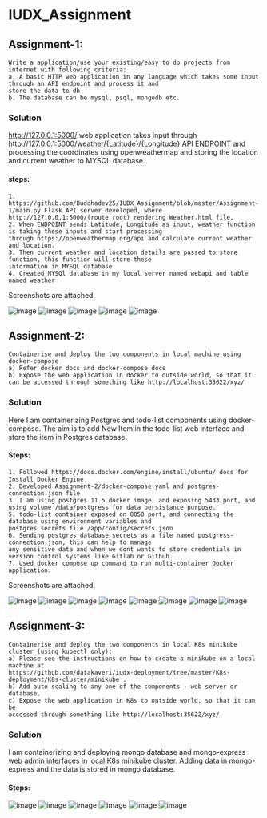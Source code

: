 # IUDX_Assignment

## Assignment-1:
```
Write a application/use your existing/easy to do projects from internet with following criteria:
a. A basic HTTP web application in any language which takes some input through an API endpoint and process it and 
store the data to db
b. The database can be mysql, psql, mongodb etc.
```
### Solution
http://127.0.0.1:5000/ web application takes input through http://127.0.0.1:5000/weather/{Latitude}/{Longitude} 
API ENDPOINT and processing the coordinates using openweathermap and storing the location and current weather to MYSQL database. 

#### steps:
  ```
  1. https://github.com/Buddhadev25/IUDX_Assignment/blob/master/Assignment-1/main.py Flask API server developed, where http://127.0.0.1:5000/(route root) rendering Weather.html file. 
  2. When ENDPOINT sends Latitude, Longitude as input, weather function is taking these inputs and start processing 
  through https://openweathermap.org/api and calculate current weather and location. 
  3. Then current weather and location details are passed to store function, this function will store these 
  information in MYSQL database. 
  4. Created MYSQl database in my local server named webapi and table named weather
```
Screenshots are attached. 

![image](https://github.com/Buddhadev25/IUDX_Assignment/assets/104052706/74a21d48-af97-4bc3-ab2d-0fcb7250adb2)
![image](https://github.com/Buddhadev25/IUDX_Assignment/assets/104052706/66fec199-31fd-4299-b2ca-0aaea535f0dc)
![image](https://github.com/Buddhadev25/IUDX_Assignment/assets/104052706/5ec303dd-b3df-431e-a8b2-5cb314958fc7)
![image](https://github.com/Buddhadev25/IUDX_Assignment/assets/104052706/5bc3db47-4c5d-4a17-9431-f122371406ba)
![image](https://github.com/Buddhadev25/IUDX_Assignment/assets/104052706/4c93e0fb-93ae-4f70-a465-9f35b1e1bb2d)

## Assignment-2:
```
Containerise and deploy the two components in local machine using docker-compose
a) Refer docker docs and docker-compose docs
b) Expose the web application in docker to outside world, so that it can be accessed through something like http://localhost:35622/xyz/
```
### Solution
Here I am containerizing Postgres and todo-list components using docker-compose. The aim is to add New Item in 
the todo-list web interface and store the item in Postgres database. 

#### Steps:
````
1. Followed https://docs.docker.com/engine/install/ubuntu/ docs for Install Docker Engine
2. Developed Assignment-2/docker-compose.yaml and postgres-connection.json file
3. I am using postgres 11.5 docker image, and exposing 5433 port, and using volume /data/postgress for data persistance purpose. 
5. todo-list container exposed on 8050 port, and connecting the database using environment variables and 
postgres secrets file /app/config/secrets.json
6. Sending postgres database secrets as a file named postgress-connection.json, this can help to manage 
any sensitive data and when we dont wants to store credentials in version control systems like Gitlab or Github.
7. Used docker compose up command to run multi-container Docker application.
````
Screenshots are attached. 

![image](https://github.com/Buddhadev25/IUDX_Assignment/assets/104052706/e6790709-dbf6-43f9-a16f-f1877ec0185a)
![image](https://github.com/Buddhadev25/IUDX_Assignment/assets/104052706/b0283a09-c877-483b-bd4f-a3f32c647a05)
![image](https://github.com/Buddhadev25/IUDX_Assignment/assets/104052706/c3294f53-600d-4e7e-acc7-dcde7b131e87)
![image](https://github.com/Buddhadev25/IUDX_Assignment/assets/104052706/6460b873-d193-4196-826f-6f043ad6b621)
![image](https://github.com/Buddhadev25/IUDX_Assignment/assets/104052706/c6736764-7dcf-4cbb-a7a7-490d0f2d1fc2)
![image](https://github.com/Buddhadev25/IUDX_Assignment/assets/104052706/b88bb470-1d9a-4c91-98ec-8ee2453f48c7)
![image](https://github.com/Buddhadev25/IUDX_Assignment/assets/104052706/d1690a4c-1a0b-48ba-b668-6486b05c347e)
![image](https://github.com/Buddhadev25/IUDX_Assignment/assets/104052706/c0e6cc33-44c3-48a6-a467-2f0a6c38e504)

## Assignment-3:
```
Containerise and deploy the two components in local K8s minikube cluster (using kubectl only):
a) Please see the instructions on how to create a minikube on a local machine at
https://github.com/datakaveri/iudx-deployment/tree/master/K8s-deployment/K8s-cluster/minikube .
b) Add auto scaling to any one of the components - web server or database.
c) Expose the web application in K8s to outside world, so that it can be
accessed through something like http://localhost:35622/xyz/
```
### Solution
I am containerizing and deploying mongo database and mongo-express web admin interfaces in local K8s minikube cluster. Adding data in mongo-express and the data is stored in mongo database. 

#### Steps:






![image](https://github.com/Buddhadev25/IUDX_Assignment/assets/104052706/00538491-d067-447f-9ec4-a85a1ad280cd)
![image](https://github.com/Buddhadev25/IUDX_Assignment/assets/104052706/29dba80b-fb64-453a-925e-51062045924a)
![image](https://github.com/Buddhadev25/IUDX_Assignment/assets/104052706/b4677c3f-e985-4752-8215-0ba6b807e276)
![image](https://github.com/Buddhadev25/IUDX_Assignment/assets/104052706/c4297850-f259-4289-8a1a-dadb6a1a8d32)
![image](https://github.com/Buddhadev25/IUDX_Assignment/assets/104052706/53589365-cfd7-40c4-87ea-a8adbd5b0520)
![image](https://github.com/Buddhadev25/IUDX_Assignment/assets/104052706/f4f302f7-af3c-4a94-a1de-97a07d032157)

